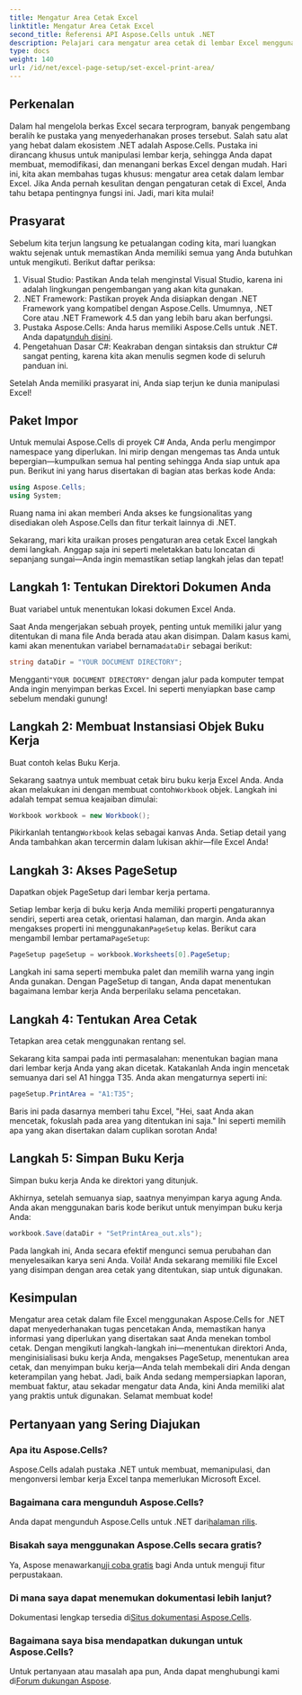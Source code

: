 ```yaml
---
title: Mengatur Area Cetak Excel
linktitle: Mengatur Area Cetak Excel
second_title: Referensi API Aspose.Cells untuk .NET
description: Pelajari cara mengatur area cetak di lembar Excel menggunakan Aspose.Cells untuk .NET. Ikuti panduan langkah demi langkah kami untuk menyederhanakan tugas pencetakan Anda.
type: docs
weight: 140
url: /id/net/excel-page-setup/set-excel-print-area/
---
```

## Perkenalan

Dalam hal mengelola berkas Excel secara terprogram, banyak pengembang beralih ke pustaka yang menyederhanakan proses tersebut. Salah satu alat yang hebat dalam ekosistem .NET adalah Aspose.Cells. Pustaka ini dirancang khusus untuk manipulasi lembar kerja, sehingga Anda dapat membuat, memodifikasi, dan menangani berkas Excel dengan mudah. Hari ini, kita akan membahas tugas khusus: mengatur area cetak dalam lembar Excel. Jika Anda pernah kesulitan dengan pengaturan cetak di Excel, Anda tahu betapa pentingnya fungsi ini. Jadi, mari kita mulai!

## Prasyarat

Sebelum kita terjun langsung ke petualangan coding kita, mari luangkan waktu sejenak untuk memastikan Anda memiliki semua yang Anda butuhkan untuk mengikuti. Berikut daftar periksa:

1. Visual Studio: Pastikan Anda telah menginstal Visual Studio, karena ini adalah lingkungan pengembangan yang akan kita gunakan.
2. .NET Framework: Pastikan proyek Anda disiapkan dengan .NET Framework yang kompatibel dengan Aspose.Cells. Umumnya, .NET Core atau .NET Framework 4.5 dan yang lebih baru akan berfungsi.
3. Pustaka Aspose.Cells: Anda harus memiliki Aspose.Cells untuk .NET. Anda dapat[unduh disini](https://releases.aspose.com/cells/net/).
4. Pengetahuan Dasar C#: Keakraban dengan sintaksis dan struktur C# sangat penting, karena kita akan menulis segmen kode di seluruh panduan ini.

Setelah Anda memiliki prasyarat ini, Anda siap terjun ke dunia manipulasi Excel!

## Paket Impor

Untuk memulai Aspose.Cells di proyek C# Anda, Anda perlu mengimpor namespace yang diperlukan. Ini mirip dengan mengemas tas Anda untuk bepergian—kumpulkan semua hal penting sehingga Anda siap untuk apa pun. Berikut ini yang harus disertakan di bagian atas berkas kode Anda:

```csharp
using Aspose.Cells;
using System;
```

Ruang nama ini akan memberi Anda akses ke fungsionalitas yang disediakan oleh Aspose.Cells dan fitur terkait lainnya di .NET.

Sekarang, mari kita uraikan proses pengaturan area cetak Excel langkah demi langkah. Anggap saja ini seperti meletakkan batu loncatan di sepanjang sungai—Anda ingin memastikan setiap langkah jelas dan tepat!

## Langkah 1: Tentukan Direktori Dokumen Anda

Buat variabel untuk menentukan lokasi dokumen Excel Anda. 

Saat Anda mengerjakan sebuah proyek, penting untuk memiliki jalur yang ditentukan di mana file Anda berada atau akan disimpan. Dalam kasus kami, kami akan menentukan variabel bernama`dataDir` sebagai berikut:

```csharp
string dataDir = "YOUR DOCUMENT DIRECTORY";
```

 Mengganti`"YOUR DOCUMENT DIRECTORY"` dengan jalur pada komputer tempat Anda ingin menyimpan berkas Excel. Ini seperti menyiapkan base camp sebelum mendaki gunung!

## Langkah 2: Membuat Instansiasi Objek Buku Kerja

Buat contoh kelas Buku Kerja.

 Sekarang saatnya untuk membuat cetak biru buku kerja Excel Anda. Anda akan melakukan ini dengan membuat contoh`Workbook` objek. Langkah ini adalah tempat semua keajaiban dimulai:

```csharp
Workbook workbook = new Workbook();
```

 Pikirkanlah tentang`Workbook` kelas sebagai kanvas Anda. Setiap detail yang Anda tambahkan akan tercermin dalam lukisan akhir—file Excel Anda!

## Langkah 3: Akses PageSetup

Dapatkan objek PageSetup dari lembar kerja pertama.

 Setiap lembar kerja di buku kerja Anda memiliki properti pengaturannya sendiri, seperti area cetak, orientasi halaman, dan margin. Anda akan mengakses properti ini menggunakan`PageSetup` kelas. Berikut cara mengambil lembar pertama`PageSetup`:

```csharp
PageSetup pageSetup = workbook.Worksheets[0].PageSetup;
```

Langkah ini sama seperti membuka palet dan memilih warna yang ingin Anda gunakan. Dengan PageSetup di tangan, Anda dapat menentukan bagaimana lembar kerja Anda berperilaku selama pencetakan.

## Langkah 4: Tentukan Area Cetak

Tetapkan area cetak menggunakan rentang sel.

Sekarang kita sampai pada inti permasalahan: menentukan bagian mana dari lembar kerja Anda yang akan dicetak. Katakanlah Anda ingin mencetak semuanya dari sel A1 hingga T35. Anda akan mengaturnya seperti ini:

```csharp
pageSetup.PrintArea = "A1:T35";
```

Baris ini pada dasarnya memberi tahu Excel, "Hei, saat Anda akan mencetak, fokuslah pada area yang ditentukan ini saja." Ini seperti memilih apa yang akan disertakan dalam cuplikan sorotan Anda!

## Langkah 5: Simpan Buku Kerja

Simpan buku kerja Anda ke direktori yang ditunjuk.

Akhirnya, setelah semuanya siap, saatnya menyimpan karya agung Anda. Anda akan menggunakan baris kode berikut untuk menyimpan buku kerja Anda:

```csharp
workbook.Save(dataDir + "SetPrintArea_out.xls");
```

Pada langkah ini, Anda secara efektif mengunci semua perubahan dan menyelesaikan karya seni Anda. Voilà! Anda sekarang memiliki file Excel yang disimpan dengan area cetak yang ditentukan, siap untuk digunakan.

## Kesimpulan

Mengatur area cetak dalam file Excel menggunakan Aspose.Cells for .NET dapat menyederhanakan tugas pencetakan Anda, memastikan hanya informasi yang diperlukan yang disertakan saat Anda menekan tombol cetak. Dengan mengikuti langkah-langkah ini—menentukan direktori Anda, menginisialisasi buku kerja Anda, mengakses PageSetup, menentukan area cetak, dan menyimpan buku kerja—Anda telah membekali diri Anda dengan keterampilan yang hebat. Jadi, baik Anda sedang mempersiapkan laporan, membuat faktur, atau sekadar mengatur data Anda, kini Anda memiliki alat yang praktis untuk digunakan. Selamat membuat kode!

## Pertanyaan yang Sering Diajukan

### Apa itu Aspose.Cells?
Aspose.Cells adalah pustaka .NET untuk membuat, memanipulasi, dan mengonversi lembar kerja Excel tanpa memerlukan Microsoft Excel.

### Bagaimana cara mengunduh Aspose.Cells?
 Anda dapat mengunduh Aspose.Cells untuk .NET dari[halaman rilis](https://releases.aspose.com/cells/net/).

### Bisakah saya menggunakan Aspose.Cells secara gratis?
 Ya, Aspose menawarkan[uji coba gratis](https://releases.aspose.com/) bagi Anda untuk menguji fitur perpustakaan.

### Di mana saya dapat menemukan dokumentasi lebih lanjut?
 Dokumentasi lengkap tersedia di[Situs dokumentasi Aspose.Cells](https://reference.aspose.com/cells/net/).

### Bagaimana saya bisa mendapatkan dukungan untuk Aspose.Cells?
 Untuk pertanyaan atau masalah apa pun, Anda dapat menghubungi kami di[Forum dukungan Aspose](https://forum.aspose.com/c/cells/9).